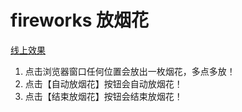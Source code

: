 # fireworks 放烟花

[线上效果](https://marco-hui.github.io/fireworks/)

1. 点击浏览器窗口任何位置会放出一枚烟花，多点多放！
2. 点击【自动放烟花】按钮会自动放烟花！
3. 点击【结束放烟花】按钮会结束放烟花！
